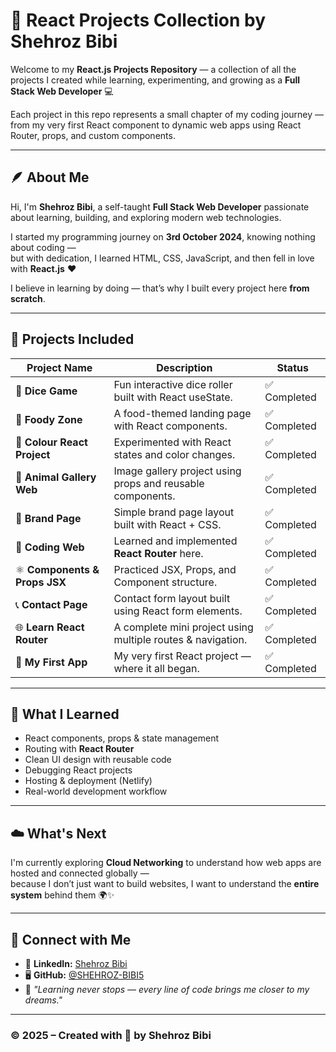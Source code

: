 # 🌸 React Projects Collection by Shehroz Bibi

Welcome to my **React.js Projects Repository** — a collection of all the projects I created while learning, experimenting, and growing as a **Full Stack Web Developer** 💻

Each project in this repo represents a small chapter of my coding journey — from my very first React component to dynamic web apps using React Router, props, and custom components.

---

## 🪶 About Me
Hi, I'm **Shehroz Bibi**, a self-taught **Full Stack Web Developer** passionate about learning, building, and exploring modern web technologies.

I started my programming journey on **3rd October 2024**, knowing nothing about coding —  
but with dedication, I learned HTML, CSS, JavaScript, and then fell in love with **React.js** ❤️  

I believe in learning by doing — that’s why I built every project here **from scratch**.

---

## 🚀 Projects Included

| Project Name | Description | Status |
|---------------|-------------|--------|
| 🎲 **Dice Game** | Fun interactive dice roller built with React useState. | ✅ Completed |
| 🍔 **Foody Zone** | A food-themed landing page with React components. | ✅ Completed |
| 🎨 **Colour React Project** | Experimented with React states and color changes. | ✅ Completed |
| 🐾 **Animal Gallery Web** | Image gallery project using props and reusable components. | ✅ Completed |
| 💼 **Brand Page** | Simple brand page layout built with React + CSS. | ✅ Completed |
| 🧭 **Coding Web** | Learned and implemented **React Router** here. | ✅ Completed |
| ⚛️ **Components & Props JSX** | Practiced JSX, Props, and Component structure. | ✅ Completed |
| 📞 **Contact Page** | Contact form layout built using React form elements. | ✅ Completed |
| 🌐 **Learn React Router** | A complete mini project using multiple routes & navigation. | ✅ Completed |
| 💫 **My First App** | My very first React project — where it all began. | ✅ Completed |

---

## 🧠 What I Learned
- React components, props & state management  
- Routing with **React Router**  
- Clean UI design with reusable code  
- Debugging React projects  
- Hosting & deployment (Netlify)  
- Real-world development workflow  

---

## ☁️ What's Next
I'm currently exploring **Cloud Networking** to understand how web apps are hosted and connected globally —  
because I don’t just want to build websites, I want to understand the **entire system** behind them 🌍✨

---

## 🩵 Connect with Me
- 💼 **LinkedIn:** [Shehroz Bibi](https://www.linkedin.com/in/shehroz-bibi-391933378)  
- 🖥️ **GitHub:** [@SHEHROZ-BIBI5](https://github.com/SHEHROZ-BIBI5)  
- 🌸 *"Learning never stops — every line of code brings me closer to my dreams."*

---

### © 2025 – Created with 💙 by Shehroz Bibi
